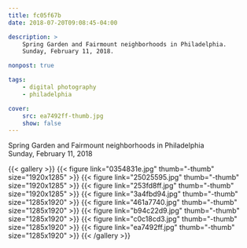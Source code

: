 ```yaml
---
title: fc05f67b
date: 2018-07-20T09:08:45-04:00

description: >
    Spring Garden and Fairmount neighborhoods in Philadelphia.
    Sunday, February 11, 2018.

nonpost: true

tags:
    - digital photography
    - philadelphia

cover:
    src: ea7492ff-thumb.jpg
    show: false
---
```


Spring Garden and Fairmount neighborhoods in Philadelphia  
Sunday, February 11, 2018  

{{< gallery >}}
    {{< figure link="0354831e.jpg" thumb="-thumb" size="1920x1285" >}}
    {{< figure link="25025595.jpg" thumb="-thumb" size="1920x1285" >}}
    {{< figure link="253fd8ff.jpg" thumb="-thumb" size="1920x1285" >}}
    {{< figure link="3a4fbd94.jpg" thumb="-thumb" size="1285x1920" >}}
    {{< figure link="461a7740.jpg" thumb="-thumb" size="1285x1920" >}}
    {{< figure link="b94c22d9.jpg" thumb="-thumb" size="1285x1920" >}}
    {{< figure link="c0c18cd3.jpg" thumb="-thumb" size="1285x1920" >}}
    {{< figure link="ea7492ff.jpg" thumb="-thumb" size="1285x1920" >}}
{{< /gallery >}}
